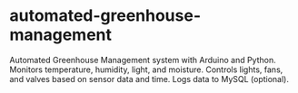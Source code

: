 # automated-greenhouse-management
Automated Greenhouse Management system with Arduino and Python. Monitors temperature, humidity, light, and moisture. Controls lights, fans, and valves based on sensor data and time. Logs data to MySQL (optional). 
